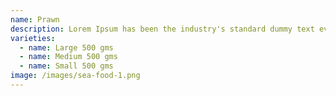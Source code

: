 ```yaml
---
name: Prawn
description: Lorem Ipsum has been the industry's standard dummy text ever since the 1500s.
varieties:
  - name: Large 500 gms
  - name: Medium 500 gms
  - name: Small 500 gms
image: /images/sea-food-1.png
---
```

